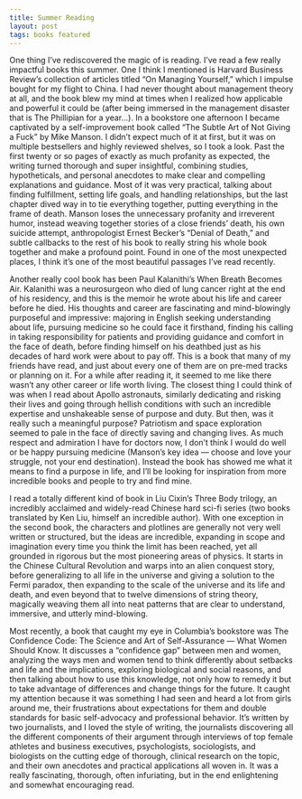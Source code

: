 ```yaml
---
title: Summer Reading
layout: post
tags: books featured
---
```


One thing I’ve rediscovered the magic of is reading. I’ve read a few really impactful books this summer. One I think I mentioned is Harvard Business Review’s collection of articles titled “On Managing Yourself,” which I impulse bought for my flight to China. I had never thought about management theory at all, and the book blew my mind at times when I realized how applicable and powerful it could be (after being immersed in the management disaster that is The Phillipian for a year…). In a bookstore one afternoon I became captivated by a self-improvement book called “The Subtle Art of Not Giving a Fuck” by Mike Manson. I didn’t expect much of it at first, but it was on multiple bestsellers and highly reviewed shelves, so I took a look. Past the first twenty or so pages of exactly as much profanity as expected, the writing turned thorough and super insightful, combining studies, hypotheticals, and personal anecdotes to make clear and compelling explanations and guidance. Most of it was very practical, talking about finding fulfillment, setting life goals, and handling relationships, but the last chapter dived way in to tie everything together, putting everything in the frame of death. Manson loses the unnecessary profanity and irreverent humor, instead weaving together stories of a close friends’ death, his own suicide attempt, anthropologist Ernest Becker’s “Denial of Death,” and subtle callbacks to the rest of his book to really string his whole book together and make a profound point. Found in one of the most unexpected places, I think it’s one of the most beautiful passages I’ve read recently.

Another really cool book has been Paul Kalanithi’s When Breath Becomes Air. Kalanithi was a neurosurgeon who died of lung cancer right at the end of his residency, and this is the memoir he wrote about his life and career before he died. His thoughts and career are fascinating and mind-blowingly purposeful and impressive: majoring in English seeking understanding about life, pursuing medicine so he could face it firsthand, finding his calling in taking responsibility for patients and providing guidance and comfort in the face of death, before finding himself on his deathbed just as his decades of hard work were about to pay off. This is a book that many of my friends have read, and just about every one of them are on pre-med tracks or planning on it. For a while after reading it, it seemed to me like there wasn’t any other career or life worth living. The closest thing I could think of was when I read about Apollo astronauts, similarly dedicating and risking their lives and going through hellish conditions with such an incredible expertise and unshakeable sense of purpose and duty. But then, was it really such a meaningful purpose? Patriotism and space exploration seemed to pale in the face of directly saving and changing lives. As much respect and admiration I have for doctors now, I don’t think I would do well or be happy pursuing medicine (Manson’s key idea — choose and love your struggle, not your end destination). Instead the book has showed me what it means to find a purpose in life, and I’ll be looking for inspiration from more incredible books and people to try and find mine.

I read a totally different kind of book in Liu Cixin’s Three Body trilogy, an incredibly acclaimed and widely-read Chinese hard sci-fi series (two books translated by Ken Liu, himself an incredible author). With one exception in the second book, the characters and plotlines are generally not very well written or structured, but the ideas are incredible, expanding in scope and imagination every time you think the limit has been reached, yet all grounded in rigorous but the most pioneering areas of physics. It starts in the Chinese Cultural Revolution and warps into an alien conquest story, before generalizing to all life in the universe and giving a solution to the Fermi paradox, then expanding to the scale of the universe and its life and death, and even beyond that to twelve dimensions of string theory, magically weaving them all into neat patterns that are clear to understand, immersive, and utterly mind-blowing.

Most recently, a book that caught my eye in Columbia’s bookstore was The Confidence Code: The Science and Art of Self-Assurance — What Women Should Know. It discusses a “confidence gap” between men and women, analyzing the ways men and women tend to think differently about setbacks and life and the implications, exploring biological and social reasons, and then talking about how to use this knowledge, not only how to remedy it but to take advantage of differences and change things for the future. It caught my attention because it was something I had seen and heard a lot from girls around me, their frustrations about expectations for them and double standards for basic self-advocacy and professional behavior. It’s written by two journalists, and I loved the style of writing, the journalists discovering all the different components of their argument through interviews of top female athletes and business executives, psychologists, sociologists, and biologists on the cutting edge of thorough, clinical research on the topic, and their own anecdotes and practical applications all woven in. It was a really fascinating, thorough, often infuriating, but in the end enlightening and somewhat encouraging read.